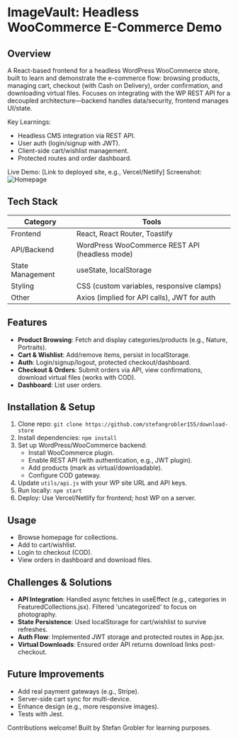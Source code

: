 # ImageVault: Headless WooCommerce E-Commerce Demo

## Overview
A React-based frontend for a headless WordPress WooCommerce store, built to learn and demonstrate the e-commerce flow: browsing products, managing cart, checkout (with Cash on Delivery), order confirmation, and downloading virtual files. Focuses on integrating with the WP REST API for a decoupled architecture—backend handles data/security, frontend manages UI/state.

Key Learnings:
- Headless CMS integration via REST API.
- User auth (login/signup with JWT).
- Client-side cart/wishlist management.
- Protected routes and order dashboard.

Live Demo: [Link to deployed site, e.g., Vercel/Netlify]
Screenshot: ![Homepage](path/to/homepage-screenshot.png)

## Tech Stack
| Category | Tools |
|----------|-------|
| Frontend | React, React Router, Toastify |
| API/Backend | WordPress WooCommerce REST API (headless mode) |
| State Management | useState, localStorage |
| Styling | CSS (custom variables, responsive clamps) |
| Other | Axios (implied for API calls), JWT for auth |

## Features
- **Product Browsing**: Fetch and display categories/products (e.g., Nature, Portraits).
- **Cart & Wishlist**: Add/remove items, persist in localStorage.
- **Auth**: Login/signup/logout, protected checkout/dashboard.
- **Checkout & Orders**: Submit orders via API, view confirmations, download virtual files (works with COD).
- **Dashboard**: List user orders.

## Installation & Setup
1. Clone repo: `git clone https://github.com/stefangrobler155/download-store`
2. Install dependencies: `npm install`
3. Set up WordPress/WooCommerce backend:
   - Install WooCommerce plugin.
   - Enable REST API (with authentication, e.g., JWT plugin).
   - Add products (mark as virtual/downloadable).
   - Configure COD gateway.
4. Update `utils/api.js` with your WP site URL and API keys.
5. Run locally: `npm start`
6. Deploy: Use Vercel/Netlify for frontend; host WP on a server.

## Usage
- Browse homepage for collections.
- Add to cart/wishlist.
- Login to checkout (COD).
- View orders in dashboard and download files.

## Challenges & Solutions
- **API Integration**: Handled async fetches in useEffect (e.g., categories in FeaturedCollections.jsx). Filtered 'uncategorized' to focus on photography.
- **State Persistence**: Used localStorage for cart/wishlist to survive refreshes.
- **Auth Flow**: Implemented JWT storage and protected routes in App.jsx.
- **Virtual Downloads**: Ensured order API returns download links post-checkout.

## Future Improvements
- Add real payment gateways (e.g., Stripe).
- Server-side cart sync for multi-device.
- Enhance design (e.g., more responsive images).
- Tests with Jest.

Contributions welcome! Built by Stefan Grobler for learning purposes.